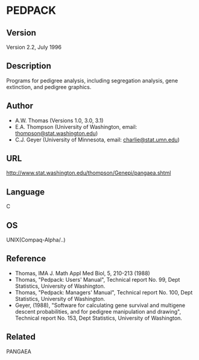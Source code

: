 # PEDPACK

## Version
Version 2.2, July 1996

## Description
Programs for pedigree analysis, including segregation analysis, gene extinction, and pedigree graphics.

## Author
* A.W. Thomas (Versions 1.0, 3.0, 3.1)
* E.A. Thompson (University of Washington, email: thompson@stat.washington.edu)
* C.J. Geyer (University of Minnesota, email: charlie@stat.umn.edu)

## URL
http://www.stat.washington.edu/thompson/Genepi/pangaea.shtml

## Language
C

## OS
UNIX(Compaq-Alpha/..)

## Reference
* Thomas, IMA J. Math Appl Med Biol, 5, 210-213 (1988)
* Thomas, "Pedpack: Users' Manual", Technical report No. 99, Dept Statistics, University of Washington.
* Thomas, "Pedpack: Managers' Manual", Technical report No. 100, Dept Statistics, University of Washington.
* Geyer, (1988), "Software for calculating gene survival and multigene descent probabilities, and for pedigree manipulation and drawing", Technical report No. 153, Dept Statistics, University of Washington.

## Related
PANGAEA